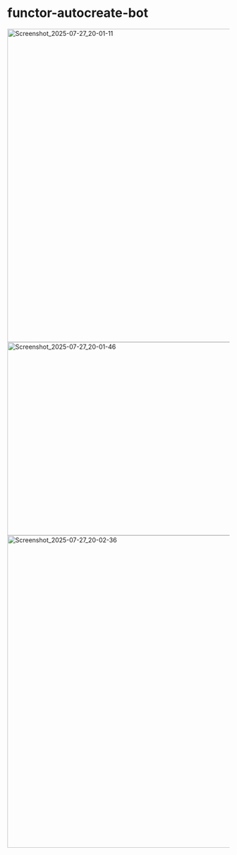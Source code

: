 # functor-autocreate-bot
<img width="1357" height="710" alt="Screenshot_2025-07-27_20-01-11" src="https://github.com/user-attachments/assets/b4b35e3f-b291-4e34-a753-219923322b99" />
<img width="1354" height="438" alt="Screenshot_2025-07-27_20-01-46" src="https://github.com/user-attachments/assets/b8a42880-c5c2-4991-b4e7-bc1f91d20efd" />
<img width="1355" height="708" alt="Screenshot_2025-07-27_20-02-36" src="https://github.com/user-attachments/assets/4a134937-5131-43ea-b887-0e4cd1802a0a" />
